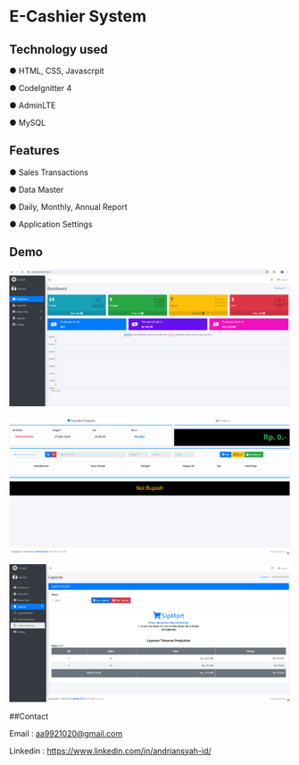 # E-Cashier System

## Technology used

● HTML, CSS, Javascrpit

● CodeIgnitter 4

● AdminLTE

● MySQL

## Features

● Sales Transactions

● Data Master

● Daily, Monthly, Annual Report

● Application Settings

## Demo

![ss1](img/img_1.png)


![ss2](img/img_2.png)


![ss3](img/img_3.png)



##Contact

Email : aa9921020@gmail.com

Linkedin : https://www.linkedin.com/in/andriansyah-id/
